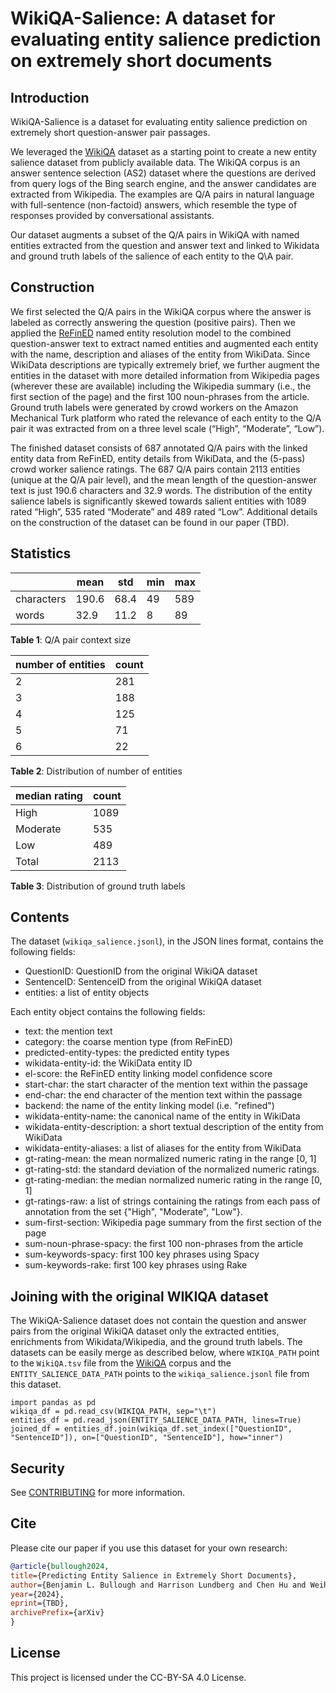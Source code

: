 # WikiQA-Salience: A dataset for evaluating entity salience prediction on extremely short documents

## Introduction

WikiQA-Salience is a dataset for evaluating entity salience prediction on extremely short question-answer pair passages.

We leveraged the [WikiQA](https://www.microsoft.com/en-us/research/publication/wikiqa-a-challenge-dataset-for-open-domain-question-answering/) dataset as a starting point to create a new entity salience dataset from publicly available data.  The WikiQA corpus is an answer sentence selection (AS2) dataset where the questions are derived from query logs of the Bing search engine, and the answer candidates are extracted from Wikipedia. The examples are Q/A pairs in natural language with full-sentence (non-factoid) answers, which resemble the type of responses provided by conversational assistants.

Our dataset augments a subset of the Q/A pairs in WikiQA with named entities extracted from the question and answer text and linked to Wikidata and ground truth labels of the salience of each entity to the Q\A pair.

## Construction

We first selected the Q/A pairs in the WikiQA corpus where the answer is labeled as correctly answering the question (positive pairs).  Then we applied the [ReFinED](https://github.com/amazon-science/ReFinED) named entity resolution model to the combined question-answer text to extract named entities and augmented each entity with the name, description and aliases of the entity from WikiData.  Since WikiData descriptions are typically extremely brief, we further augment the entities in the dataset with more detailed information from Wikipedia pages (wherever these are available) including the Wikipedia summary (i.e., the first section of the page) and the first 100 noun-phrases from the article. Ground truth labels were generated by crowd workers on the Amazon Mechanical Turk platform who rated the relevance of each entity to the Q/A pair it was extracted from on a three level scale (“High”, “Moderate”, “Low”).

The finished dataset consists of 687 annotated Q/A pairs with the linked entity data from ReFinED, entity details from WikiData, and the (5-pass) crowd worker salience ratings.  The 687 Q/A pairs contain 2113 entities (unique at the Q/A pair level), and the mean length of the question-answer text is just 190.6 characters and 32.9 words.  The distribution of the entity salience labels is significantly skewed towards salient entities with 1089 rated “High”, 535 rated “Moderate” and 489 rated “Low”.  Additional details on the construction of the dataset can be found in our paper (TBD).

## Statistics

|            | mean | std | min | max |
|------------|------|-----|---|----|
| characters | 190.6 | 68.4 | 49 | 589 |
| words      | 32.9 | 11.2 | 8 | 89 |

**Table 1**: Q/A pair context size


| number of entities | count |
|--------------------|-------|
| 2                  | 281 |
| 3                  | 188 |
| 4                  | 125 |
| 5                  | 71 |
| 6                  | 22 |

**Table 2**: Distribution of number of entities

| median rating | count |
|---------------|-------|
| High          | 1089 |
| Moderate      | 535 |
| Low           | 489 |
| Total         | 2113 |

**Table 3**: Distribution of ground truth labels

## Contents

The dataset (`wikiqa_salience.jsonl`), in the JSON lines format, contains the following fields:
-  QuestionID: QuestionID from the original WikiQA dataset
-  SentenceID: SentenceID from the original WikiQA dataset
-  entities: a list of entity objects

Each entity object contains the following fields:
-  text: the mention text
-  category: the coarse mention type (from ReFinED)
-  predicted-entity-types: the predicted entity types
-  wikidata-entity-id: the WikiData entity ID
-  el-score: the ReFinED entity linking model confidence score
-  start-char: the start character of the mention text within the passage
-  end-char: the end character of the mention text within the passage
-  backend: the name of the entity linking model (i.e. "refined")
-  wikidata-entity-name: the canonical name of the entity in WikiData
-  wikidata-entity-description: a short textual description of the entity from WikiData
-  wikidata-entity-aliases: a list of aliases for the entity from WikiData
-  gt-rating-mean: the mean normalized numeric rating in the range [0, 1]
-  gt-rating-std: the standard deviation of the normalized numeric ratings.
-  gt-rating-median: the median normalized numeric rating in the range [0, 1]
-  gt-ratings-raw: a list of strings containing the ratings from each pass of annotation from the set {"High", "Moderate", "Low"}.
-  sum-first-section: Wikipedia page summary from the first section of the page
-  sum-noun-phrase-spacy: the first 100 non-phrases from the article
-  sum-keywords-spacy: first 100 key phrases using Spacy
-  sum-keywords-rake: first 100 key phrases using Rake

## Joining with the original WIKIQA dataset

The WikiQA-Salience dataset does not contain the question and answer pairs from the original WikiQA dataset only the extracted entities, enrichments from Wikidata/Wikipedia, and the ground truth labels.  The datasets can be easily merge as described below, where `WIKIQA_PATH` point to the `WikiQA.tsv` file from the [WikiQA](https://www.microsoft.com/en-us/research/publication/wikiqa-a-challenge-dataset-for-open-domain-question-answering/) corpus and the `ENTITY_SALIENCE_DATA_PATH` points to the `wikiqa_salience.jsonl` file from this dataset.

```
import pandas as pd
wikiqa_df = pd.read_csv(WIKIQA_PATH, sep="\t")
entities_df = pd.read_json(ENTITY_SALIENCE_DATA_PATH, lines=True)
joined_df = entities_df.join(wikiqa_df.set_index(["QuestionID", "SentenceID"]), on=["QuestionID", "SentenceID"], how="inner")
```

## Security

See [CONTRIBUTING](CONTRIBUTING.md#security-issue-notifications) for more information.

## Cite

Please cite our paper if you use this dataset for your own research:

```BibTeX
@article{bullough2024,
title={Predicting Entity Salience in Extremely Short Documents},
author={Benjamin L. Bullough and Harrison Lundberg and Chen Hu and Weihang Xiao},
year={2024},
eprint={TBD},
archivePrefix={arXiv}
}
```
## License

This project is licensed under the CC-BY-SA 4.0 License.
